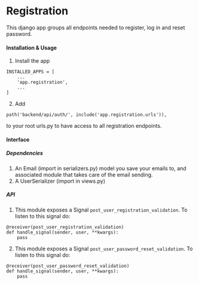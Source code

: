 # Registration
This django app groups all endpoints needed to register, log in and reset password.
#### Installation & Usage
1. Install the app
```
INSTALLED_APPS = [
    ...
    'app.registration',
    ...
]
```
2. Add
 ```
path('backend/api/auth/', include('app.registration.urls')),
``` 
to your root urls.py to have access to all registration endpoints.
#### Interface
##### Dependencies
1. An Email (import in serializers.py) model you save your emails to, and associated module that takes care of the email sending.
2. A UserSerializer (import in views.py)
##### API
1. This module exposes a Signal `post_user_registration_validation`.
To listen to this signal do:
```
@receiver(post_user_registration_validation)
def handle_signal(sender, user, **kwargs):
    pass
```
2. This module exposes a Signal `post_user_password_reset_validation`.
To listen to this signal do:
```
@receiver(post_user_password_reset_validation)
def handle_signal(sender, user, **kwargs):
    pass
```
